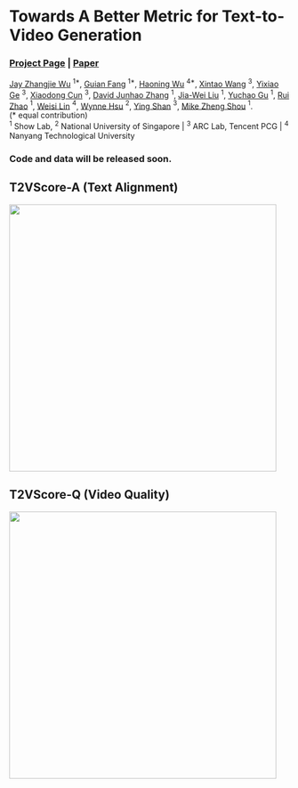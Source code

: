 # Towards A Better Metric for Text-to-Video Generation

### [Project Page](https://showlab.github.io/T2VScore/) | [Paper](https://showlab.github.io/T2VScore/assets/T2VScore.pdf)

[Jay Zhangjie Wu](https://zhangjiewu.github.io/) $^{1*}$, [Guian Fang](https://scholar.google.com/citations?user=2z4sraUAAAAJ) $^{1*}$, [Haoning Wu](https://teowu.github.io/) $^{4*}$, [Xintao Wang](https://xinntao.github.io/) $^3$, [Yixiao Ge](https://geyixiao.com/) $^3$, [Xiaodong Cun](https://vinthony.github.io/academic/) $^3$, [David Junhao Zhang](https://junhaozhang98.github.io/) $^1$, [Jia-Wei Liu](https://jia-wei-liu.github.io/) $^1$, [Yuchao Gu](https://ycgu.site/) $^1$, [Rui Zhao](https://ruizhaocv.github.io/) $^1$, [Weisi Lin](https://personal.ntu.edu.sg/wslin/Home.html) $^4$, [Wynne Hsu](https://www.comp.nus.edu.sg/~whsu/) $^2$, [Ying Shan](https://scholar.google.com/citations?user=4oXBp9UAAAAJ) $^3$, [Mike Zheng Shou](https://sites.google.com/view/showlab/home?authuser=0) $^1$.<br>
(* equal contribution)<br>
$^1$ Show Lab, $^2$ National University of Singapore | $^3$ ARC Lab, Tencent PCG | $^4$ Nanyang Technological University

### Code and data will be released soon.

## T2VScore-A (Text Alignment)
<img src="https://showlab.github.io/T2VScore/assets/text_alignment.gif" width="480px"/>

## T2VScore-Q (Video Quality)
<img src="https://showlab.github.io/T2VScore/assets/video_quality.jpg" width="480px"/>